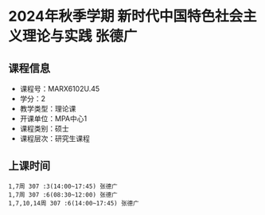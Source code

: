 # 2024年秋季学期 新时代中国特色社会主义理论与实践 张德广






## 课程信息

- 课程号：MARX6102U.45
- 学分：2
- 教学类型：理论课
- 开课单位：MPA中心1
- 课程类别：硕士
- 课程层次：研究生课程

## 上课时间

```
1,7周 307 :3(14:00~17:45) 张德广
1,7周 307 :6(08:30~12:00) 张德广
1,7,10,14周 307 :6(14:00~17:45) 张德广
```

